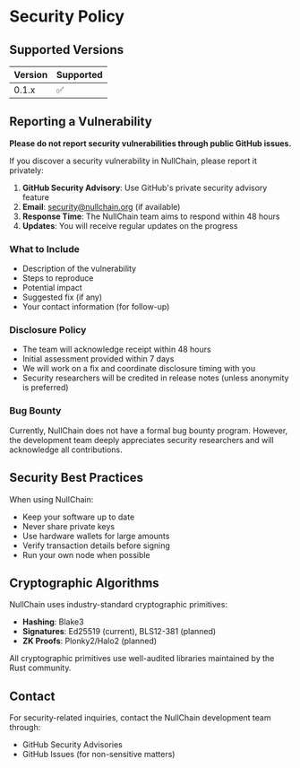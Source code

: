 # Security Policy

## Supported Versions

| Version | Supported          |
| ------- | ------------------ |
| 0.1.x   | :white_check_mark: |

## Reporting a Vulnerability

**Please do not report security vulnerabilities through public GitHub issues.**

If you discover a security vulnerability in NullChain, please report it privately:

1. **GitHub Security Advisory**: Use GitHub's private security advisory feature
2. **Email**: security@nullchain.org (if available)
3. **Response Time**: The NullChain team aims to respond within 48 hours
4. **Updates**: You will receive regular updates on the progress

### What to Include

- Description of the vulnerability
- Steps to reproduce
- Potential impact
- Suggested fix (if any)
- Your contact information (for follow-up)

### Disclosure Policy

- The team will acknowledge receipt within 48 hours
- Initial assessment provided within 7 days
- We will work on a fix and coordinate disclosure timing with you
- Security researchers will be credited in release notes (unless anonymity is preferred)

### Bug Bounty

Currently, NullChain does not have a formal bug bounty program. However, the development team deeply appreciates security researchers and will acknowledge all contributions.

## Security Best Practices

When using NullChain:

- Keep your software up to date
- Never share private keys
- Use hardware wallets for large amounts
- Verify transaction details before signing
- Run your own node when possible

## Cryptographic Algorithms

NullChain uses industry-standard cryptographic primitives:
- **Hashing**: Blake3
- **Signatures**: Ed25519 (current), BLS12-381 (planned)
- **ZK Proofs**: Plonky2/Halo2 (planned)

All cryptographic primitives use well-audited libraries maintained by the Rust community.

## Contact

For security-related inquiries, contact the NullChain development team through:
- GitHub Security Advisories
- GitHub Issues (for non-sensitive matters)
